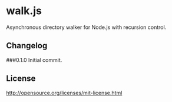 walk.js
=====

Asynchronous directory walker for Node.js with recursion control.

Changelog
-------

###0.1.0
Initial commit.

License
-------

http://opensource.org/licenses/mit-license.html
